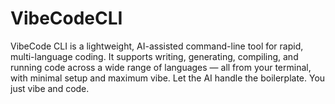 # VibeCodeCLI
VibeCode CLI is a lightweight, AI-assisted command-line tool for rapid, multi-language coding. It supports writing, generating, compiling, and running code across a wide range of languages — all from your terminal, with minimal setup and maximum vibe.  Let the AI handle the boilerplate. You just vibe and code.
